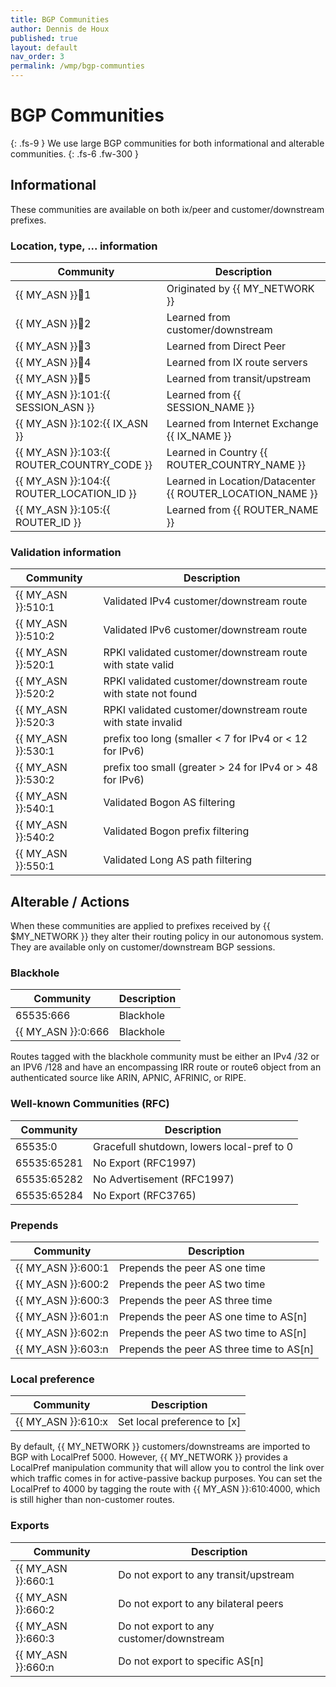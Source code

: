 ```yaml
---
title: BGP Communities
author: Dennis de Houx
published: true
layout: default
nav_order: 3
permalink: /wmp/bgp-communties
---
```

# BGP Communities
{: .fs-9 }
We use large BGP communities for both informational and alterable communities.
{: .fs-6 .fw-300 }

## Informational

These communities are available on both ix/peer and customer/downstream prefixes.

### Location, type, ... information

| Community              | Description                        |
| ---------------------- | ---------------------------------- |
| {{ MY_ASN }}:100:1    | Originated by {{ MY_NETWORK }}    |
| {{ MY_ASN }}:100:2    | Learned from customer/downstream   |
| {{ MY_ASN }}:100:3    | Learned from Direct Peer           |
| {{ MY_ASN }}:100:4    | Learned from IX route servers      |
| {{ MY_ASN }}:100:5    | Learned from transit/upstream      |
| {{ MY_ASN }}:101:{{ SESSION_ASN }} | Learned from {{ SESSION_NAME }} |
| {{ MY_ASN }}:102:{{ IX_ASN }} | Learned from Internet Exchange {{ IX_NAME }} |
| {{ MY_ASN }}:103:{{ ROUTER_COUNTRY_CODE }} | Learned in Country {{ ROUTER_COUNTRY_NAME }} |
| {{ MY_ASN }}:104:{{ ROUTER_LOCATION_ID }} | Learned in Location/Datacenter {{ ROUTER_LOCATION_NAME }} |
| {{ MY_ASN }}:105:{{ ROUTER_ID }} | Learned from {{ ROUTER_NAME }} |

### Validation information

| Community           | Description                                    |
| ------------------- | ---------------------------------------------- |
| {{ MY_ASN }}:510:1 | Validated IPv4 customer/downstream route       |
| {{ MY_ASN }}:510:2 | Validated IPv6 customer/downstream route       |
| {{ MY_ASN }}:520:1 | RPKI validated customer/downstream route with state valid |
| {{ MY_ASN }}:520:2 | RPKI validated customer/downstream route with state not found |
| {{ MY_ASN }}:520:3 | RPKI validated customer/downstream route with state invalid |
| {{ MY_ASN }}:530:1 | prefix too long (smaller < 7 for IPv4 or < 12 for IPv6) |
| {{ MY_ASN }}:530:2 | prefix too small (greater > 24 for IPv4 or > 48 for IPv6) |
| {{ MY_ASN }}:540:1 | Validated Bogon AS filtering                   |
| {{ MY_ASN }}:540:2 | Validated Bogon prefix filtering               |
| {{ MY_ASN }}:550:1 | Validated Long AS path filtering               |


## Alterable / Actions

When these communities are applied to prefixes received by {{ $MY_NETWORK }} they alter their routing policy in our autonomous system. They are available only on customer/downstream BGP sessions.

### Blackhole

| Community              | Description                        |
| ---------------------- | ---------------------------------- |
| 65535:666              | Blackhole                          |
| {{ MY_ASN }}:0:666    | Blackhole                          |

Routes tagged with the blackhole community must be either an IPv4 /32 or an IPV6 /128 and have an encompassing IRR route or route6 object from an authenticated source like ARIN, APNIC, AFRINIC, or RIPE.

### Well-known Communities (RFC)

| Community              | Description                                |
| ---------------------- | ------------------------------------------ |
| 65535:0                | Gracefull shutdown, lowers local-pref to 0 |
| 65535:65281            | No Export (RFC1997)                        |
| 65535:65282            | No Advertisement (RFC1997)                 |
| 65535:65284            | No Export (RFC3765)                        |

### Prepends

| Community              | Description                              |
| ---------------------- | ---------------------------------------- |
| {{ MY_ASN }}:600:1    | Prepends the peer AS one time            |
| {{ MY_ASN }}:600:2    | Prepends the peer AS two time            |
| {{ MY_ASN }}:600:3    | Prepends the peer AS three time          |
| {{ MY_ASN }}:601:n    | Prepends the peer AS one time to AS[n]   |
| {{ MY_ASN }}:602:n    | Prepends the peer AS two time to AS[n]   |
| {{ MY_ASN }}:603:n    | Prepends the peer AS three time to AS[n] |

### Local preference

| Community              | Description                              |
| ---------------------- | ---------------------------------------- |
| {{ MY_ASN }}:610:x    | Set local preference to [x]              |

By default, {{ MY_NETWORK }} customers/downstreams are imported to BGP with LocalPref 5000. However, {{ MY_NETWORK }} provides a LocalPref manipulation community that will allow you to control the link over which traffic comes in for active-passive backup purposes. You can set the LocalPref to 4000 by tagging the route with {{ MY_ASN }}:610:4000, which is still higher than non-customer routes.

### Exports

| Community              | Description                                 |
| ---------------------- | ------------------------------------------- |
| {{ MY_ASN }}:660:1    | Do not export to any transit/upstream       |
| {{ MY_ASN }}:660:2    | Do not export to any bilateral peers        |
| {{ MY_ASN }}:660:3    | Do not export to any customer/downstream    |
| {{ MY_ASN }}:660:n    | Do not export to specific AS[n]             |
